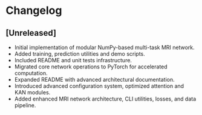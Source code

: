 # Changelog

## [Unreleased]
- Initial implementation of modular NumPy-based multi-task MRI network.
- Added training, prediction utilities and demo scripts.
- Included README and unit tests infrastructure.
- Migrated core network operations to PyTorch for accelerated computation.
- Expanded README with advanced architectural documentation.
- Introduced advanced configuration system, optimized attention and KAN modules.
- Added enhanced MRI network architecture, CLI utilities, losses, and data pipeline.
